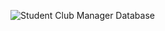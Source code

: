 ![Student Club Manager Database](https://user-images.githubusercontent.com/63496927/146652931-d13669a8-2934-4b66-9523-5fb19c07fd79.png)
